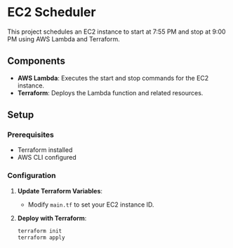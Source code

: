 # EC2 Scheduler

This project schedules an EC2 instance to start at 7:55 PM and stop at 9:00 PM using AWS Lambda and Terraform.

## Components

- **AWS Lambda**: Executes the start and stop commands for the EC2 instance.
- **Terraform**: Deploys the Lambda function and related resources.

## Setup

### Prerequisites

- Terraform installed
- AWS CLI configured

### Configuration

1. **Update Terraform Variables**:
   - Modify `main.tf` to set your EC2 instance ID.

2. **Deploy with Terraform**:
   ```bash
   terraform init
   terraform apply
